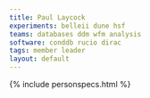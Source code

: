 ```yaml
---
title: Paul Laycock
experiments: belleii dune hsf
teams: databases ddm wfm analysis
software: conddb rucio dirac
tags: member leader
layout: default
---
```


{% include personspecs.html %}
